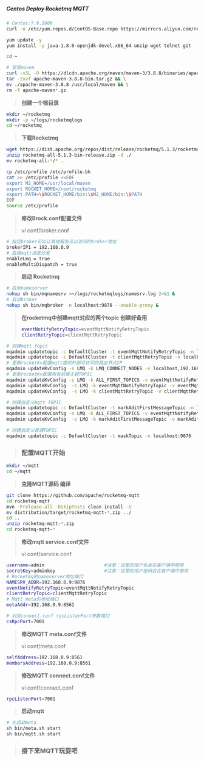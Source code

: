 ##### Centos Deploy Rocketmq MQTT

~~~sh
# Centos:7.9.2009
curl -o /etc/yum.repos.d/CentOS-Base.repo https://mirrors.aliyun.com/repo/Centos-7.repo

yum update -y
yum install -y java-1.8.0-openjdk-devel.x86_64 unzip wget telnet git

cd ~

# 安装maven
curl -sSL -O https://dlcdn.apache.org/maven/maven-3/3.8.8/binaries/apache-maven-3.8.8-bin.tar.gz && \
tar -zxvf apache-maven-3.8.8-bin.tar.gz && \
mv ./apache-maven-3.8.8 /usr/local/maven && \
rm -f apache-maven*.gz
~~~



> **创建一个根目录**

~~~sh
mkdir ~/rocketmq
mkdir -p ~/logs/rocketmqlogs
cd ~/rocketmq
~~~

> **下载Rocketmq**

~~~sh
wget https://dist.apache.org/repos/dist/release/rocketmq/5.1.3/rocketmq-all-5.1.3-bin-release.zip
unzip rocketmq-all-5.1.3-bin-release.zip -d ./
mv rocketmq-all-*/* . 
~~~


~~~sh
cp /etc/profile /etc/profile.bk
cat >> /etc/profile <<EOF
export M2_HOME=/usr/local/maven
export ROCKET_HOME=/root/rocketmq
export PATH=\$ROCKET_HOME/bin:\$M2_HOME/bin:\$PATH
EOF
source /etc/profile

~~~



> **修改Brock.conf配置文件**
>
> vi conf/broker.conf

~~~sh
# 指定broker可以让其他服务可以访问的broker地址
brokerIP1 = 192.168.0.9
# 启用mqtt消息分发
enableLmq = true
enableMultiDispatch = true
~~~

> **启动 Rocketmq**

~~~sh
# 启动nameserver
nohup sh bin/mqnamesrv >~/logs/rocketmqlogs/namesrv.log 2>&1 &
# 启动broker
nohup sh bin/mqbroker -n localhost:9876 --enable-proxy &
~~~

> **在rocketmq中创建mqtt对应的两个topic 创建好备用**
>
> ```sh
> eventNotifyRetryTopic=eventMqttNotifyRetryTopic
> clientRetryTopic=clientMqttRetryTopic
> ```

```sh
# 创建mqtt topic 
mqadmin updatetopic -c DefaultCluster -t eventMqttNotifyRetryTopic -n localhost:9876
mqadmin updatetopic -c DefaultCluster -t clientMqttRetryTopic -n localhost:9876
# 更新rocketKv配置mqtt提供外部可访问的路由节点IP
mqadmin updateKvConfig -s LMQ -k LMQ_CONNECT_NODES -v localhost,192.168.0.9,172.23.0.1 -n localhost:9876
# 更新rocketKv配置所有前缀主题TOPIC 
mqadmin updateKvConfig -s LMQ -k ALL_FIRST_TOPICS -v eventMqttNotifyRetryTopic,clientMqttRetryTopic,markAditFirstMessageTopic -n localhost:9876
mqadmin updateKvConfig  -s LMQ -k eventMqttNotifyRetryTopic -v eventMqttNotifyRetryTopic/+  -n localhost:9876
mqadmin updateKvConfig  -s LMQ -k clientMqttRetryTopic -v clientMqttRetryTopic/+  -n localhost:9876
```

~~~sh
# 创建自定义mqtt TOPIC
mqadmin updatetopic -c DefaultCluster -t markAditFirstMessageTopic -n localhost:9876
mqadmin updateKvConfig -s LMQ -k ALL_FIRST_TOPICS -v eventMqttNotifyRetryTopic,clientMqttRetryTopic,markAditFirstMessageTopic -n localhost:9876
mqadmin updateKvConfig  -s LMQ -k markAditFirstMessageTopic -v markAditFirstMessageTopic/+ -n localhost:9876

# 创建自定义普通TOPIC
mqadmin updatetopic -c DefaultCluster -t maskTopic -n localhost:9876
~~~



> ### 配置MQTT开始

~~~sh
mkdir ~/mqtt
cd ~/mqtt
~~~



> **克隆MQTT源码 编译**

~~~sh
git clone https://github.com/apache/rocketmq-mqtt
cd rocketmq-mqtt 
mvn -Prelease-all -DskipTests clean install -U 
mv distribution/target/rocketmq-mqtt-*.zip ../ 
cd ..
unzip rocketmq-mqtt-*.zip
cd rocketmq-mqtt-*
~~~

> **修改mqtt service.conf文件**
>
> vi conf/service.conf

~~~sh
username=admin                     	#注意：这里的用户名会在客户端中使用
secretKey=adminkey                	#注意：这里的用户密码会在客户端中使用
# Rocketmq的nameserver地址端口
NAMESRV_ADDR=192.168.0.9:9876
eventNotifyRetryTopic=eventMqttNotifyRetryTopic
clientRetryTopic=clientMqttRetryTopic
# Mqtt meta的地址端口
metaAddr=192.168.0.9:8561

# 对应connect.conf rpcListenPort参数端口
csRpcPort=7001
~~~

> **修改MQTT meta.conf文件**
>
> vi conf/meta.conf

~~~sh
selfAddress=192.168.0.9:8561
membersAddress=192.168.0.9:8561
~~~

> **修改MQTT connect.conf文件**
>
> vi conf/connect.conf

~~~sh
rpcListenPort=7001
~~~



> **启动mqtt**

~~~sh
# 先启动meta
sh bin/meta.sh start
sh bin/mqtt.sh start
~~~

> ### 接下来MQTT玩耍吧
